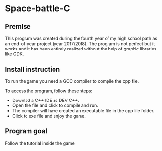 # Space-battle-C

## Premise

This program was created during the fourth year of my high school path as an end-of-year project (year 2017/2018).
The program is not perfect but it works and it has been entirely realized without the help of graphic libraries like GDK.

## Install instruction

To run the game you need a GCC compiler to compile the cpp file.

To access the program, follow these steps:

 - Downlad a C++ IDE as DEV C++.
 - Open the file and click to compile and run.
 - The compiler will have created an executable file in the cpp file folder.
 - Click to exe file and enjoy the game.

## Program goal

Follow the tutorial inside the game
